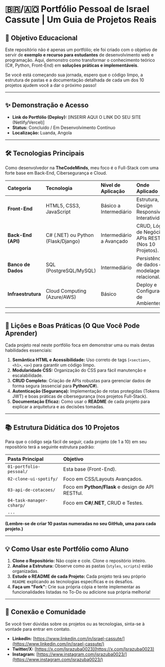 # 🇧🇷/🇦🇴 Portfólio Pessoal de Israel Cassute | Um Guia de Projetos Reais

## 🚀 Objetivo Educacional

Este repositório não é apenas um portfólio; ele foi criado com o objetivo de servir de **exemplo e recurso para estudantes** de desenvolvimento web e programação. Aqui, demonstro como transformar o conhecimento teórico (C#, Python, Front-End) em **soluções práticas e implementáveis**.

Se você está começando sua jornada, espero que o código limpo, a estrutura de pastas e a documentação detalhada de cada um dos 10 projetos ajudem você a dar o próximo passo!

---

## ✨ Demonstração e Acesso

* **Link do Portfólio (Deploy):** [INSERIR AQUI O LINK DO SEU SITE (Netlify/Vercel)]
* **Status:** Concluído / Em Desenvolvimento Contínuo
* **Localização:** Luanda, Angola

---

## 🛠️ Tecnologias Principais

Como desenvolvedor na **TheCodeMinds**, meu foco é o Full-Stack com uma forte base em Back-End, Cibersegurança e Cloud.

| Categoria | Tecnologia | Nível de Aplicação | Onde Aplicado |
| :--- | :--- | :--- | :--- |
| **Front-End** | HTML5, CSS3, JavaScript | Básico a Intermediário | Estrutura, Design Responsivo e Interatividade. |
| **Back-End (API)** | C# (.NET) ou Python (Flask/Django) | Intermediário a Avançado | CRUD, Lógica de Negócio e APIs RESTful (Nos 10 Projetos). |
| **Banco de Dados** | SQL (PostgreSQL/MySQL) | Intermediário | Persistência de dados e modelagem relacional. |
| **Infraestrutura** | Cloud Computing (Azure/AWS) | Básico | Deploy e Configuração de Ambientes. |

---

## 🎯 Lições e Boas Práticas (O Que Você Pode Aprender)

Cada projeto real neste portfólio foca em demonstrar uma ou mais destas habilidades essenciais:

1.  **Semântica HTML e Acessibilidade:** Uso correto de tags (`<section>`, `<h1>`, `<a>`) para garantir um código limpo.
2.  **Modularidade CSS:** Organização do CSS para fácil manutenção e escalabilidade.
3.  **CRUD Completo:** Criação de APIs robustas para gerenciar dados de forma segura (essencial para **Python/C#**).
4.  **Autenticação (Segurança):** Implementação de rotas protegidas (Tokens JWT) e boas práticas de cibersegurança (nos projetos Full-Stack).
5.  **Documentação Eficaz:** Como usar o **README** de cada projeto para explicar a arquitetura e as decisões tomadas.

---

## 📚 Estrutura Didática dos 10 Projetos

Para que o código seja fácil de seguir, cada projeto (de 1 a 10) em seu repositório terá a seguinte estrutura padrão:

| Pasta Principal | Objetivo |
| :--- | :--- |
| `01-portfolio-pessoal/` | Esta base (Front-End). |
| `02-clone-ui-spotify/` | Foco em CSS/Layouts Avançados. |
| `03-api-de-cotacoes/` | Foco em **Python/Flask** e design de API RESTful. |
| `04-task-manager-csharp/` | Foco em **C#/.NET**, CRUD e Testes. |
| `...` | |

**(Lembre-se de criar 10 pastas numeradas no seu GitHub, uma para cada projeto.)**

---

## 💡 Como Usar este Portfólio como Aluno

1.  **Clone o Repositório:** Não copie e cole. Clone o repositório inteiro.
2.  **Analise a Estrutura:** Observe como as pastas (`styles`, `scripts`) estão organizadas.
3.  **Estude o README de cada Projeto:** Cada projeto terá seu próprio `README` explicando as tecnologias específicas e os desafios.
4.  **Faça um "Fork":** Crie sua própria cópia e tente implementar as funcionalidades listadas no To-Do ou adicione sua própria melhoria!

---

## 🤝 Conexão e Comunidade

Se você tiver dúvidas sobre os projetos ou as tecnologias, sinta-se à vontade para entrar em contato.

* **LinkedIn:** [https://www.linkedin.com/in/israel-cassute/](https://www.linkedin.com/in/israel-cassute/)
* **Twitter/X:** [https://x.com/Israzuba0023](https://x.com/Israzuba0023)
* **Instagram:** [https://www.instagram.com/israzuba0023/](https://www.instagram.com/israzuba0023/)

